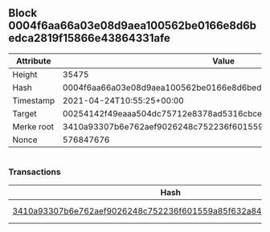 ## Block 0004f6aa66a03e08d9aea100562be0166e8d6bedca2819f15866e43864331afe

Attribute | Value
--- | ---
Height | 35475
Hash | 0004f6aa66a03e08d9aea100562be0166e8d6bedca2819f15866e43864331afe
Timestamp | 2021-04-24T10:55:25+00:00
Target | 00254142f49eaaa504dc75712e8378ad5316cbcead634704b3734b6271167cc4
Merke root | 3410a93307b6e762aef9026248c752236f601559a85f632a844715aca4fb0e8a
Nonce | 576847676

```

```

### Transactions

Hash | Amount
--- | ---
[3410a93307b6e762aef9026248c752236f601559a85f632a844715aca4fb0e8a](3410a93307b6e762aef9026248c752236f601559a85f632a844715aca4fb0e8a.md) | 10.00000000 SKEPTI 
